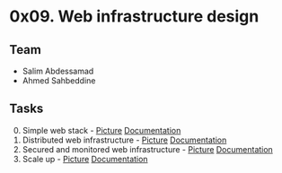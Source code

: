 #  0x09. Web infrastructure design 

## Team

+ Salim Abdessamad
+ Ahmed Sahbeddine

## Tasks

0. Simple web stack - [Picture](0-simple_web_stack.png) [Documentation](0-simple_web_stack.md)
1. Distributed web infrastructure - [Picture](1-distributed_web_infrastructure.png) [Documentation](1-distributed_web_infrastructure.md)
2. Secured and monitored web infrastructure - [Picture](2-secured_and_monitored_web_infrastructure.png) [Documentation](2-secured_and_monitored_web_infrastructure.md)
3. Scale up - [Picture](3-scale_up.png) [Documentation](3-scale_up.md)
